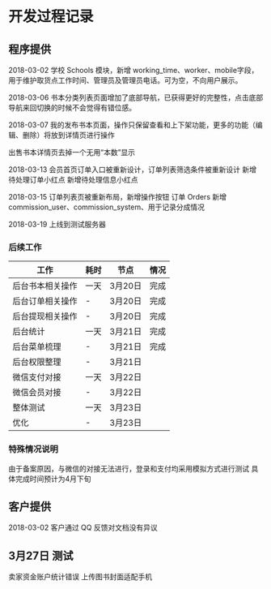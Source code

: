 开发过程记录
===

## 程序提供

2018-03-02
学校 Schools 模块，新增 working_time、worker、mobile字段，用于维护取货点工作时间、管理员及管理员电话。可为空，不向用户展示。

2018-03-06
书本分类列表页面增加了底部导航，已获得更好的完整性，点击底部导航来回切换的时候不会觉得有错位感。

2018-03-07
我的发布书本页面，操作只保留查看和上下架功能，更多的功能（编辑、删除）将放到详情页进行操作

出售书本详情页去掉一个无用“本数”显示

2018-03-13
会员首页订单入口被重新设计，订单列表筛选条件被重新设计
新增待处理订单小红点
新增待处理信息小红点

2018-03-15
订单列表页被重新布局，新增操作按钮
订单 Orders 新增commission_user、commission_system、用于记录分成情况

2018-03-19
上线到测试服务器


### 后续工作

| 工作 | 耗时 | 节点 |情况|
|---|---|---|---|
| 后台书本相关操作 | 一天 | 3月20日 |完成|
| 后台订单相关操作 | - | 3月20日 |完成|
| 后台提现相关操作 | - | 3月20日 |完成|
|后台统计|一天| 3月21日 |完成|
|后台菜单梳理|-| 3月21日 |完成|
|后台权限整理|-| 3月21日 |
|微信支付对接|一天|3月22日|
|微信会员对接|-|3月22日|
|整体测试|一天|3月23日|
|优化|-|3月23日|

### 特殊情况说明

由于备案原因，与微信的对接无法进行，登录和支付均采用模拟方式进行测试
具体完成时间预计为4月下旬

## 客户提供

2018-03-02
客户通过 QQ 反馈对文档没有异议

## 3月27日 测试

卖家资金账户统计错误
上传图书封面适配手机